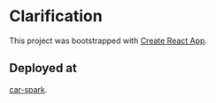 # Clarification

This project was bootstrapped with [Create React App](https://github.com/facebook/create-react-app).

## Deployed at

[car-spark](http://car-spark.surge.sh/).

